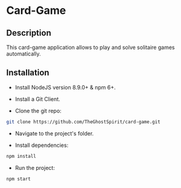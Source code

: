 # Card-Game

## Description

This card-game application allows to play and solve solitaire games automatically.

## Installation

- Install NodeJS version 8.9.0+ & npm 6+.

- Install a Git Client.

- Clone the git repo:

```bash
git clone https://github.com/TheGhostSpirit/card-game.git
```

- Navigate to the project's folder.

- Install dependencies:

```bash
npm install
```

- Run the project:

```bash
npm start
```
